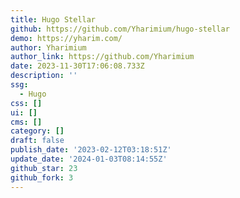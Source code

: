 ```yaml
---
title: Hugo Stellar
github: https://github.com/Yharimium/hugo-stellar
demo: https://yharim.com/
author: Yharimium
author_link: https://github.com/Yharimium
date: 2023-11-30T17:06:08.733Z
description: ''
ssg:
  - Hugo
css: []
ui: []
cms: []
category: []
draft: false
publish_date: '2023-02-12T03:18:51Z'
update_date: '2024-01-03T08:14:55Z'
github_star: 23
github_fork: 3
---
```

